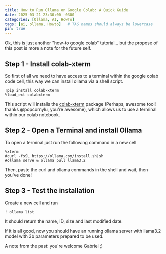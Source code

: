```yaml
---
title: How to Run Ollama on Google Colab: A Quick Guide
date: 2025-03-21 23:30:00 -0300
categories: [Ollama, AI, HowTo]
tags: [ai, ollama, Howto]   # TAG names should always be lowercase
pin: true
---
```


Ok, this is just another "how-to google colab" tutorial... but the propose of this post is  more a note for the future self.

## Step 1 - Install colab-xterm
So first of all we need to have access to a terminal within the google colab code cell, this way we can install ollama via a shell script.

```shell
!pip install colab-xterm  
%load_ext colabxterm
```

This script will installs the [colab-xterm](https://github.com/InfuseAI/colab-xterm) package (Perhaps, awesome tool! thanks @popcornylu, you're awesome), which allows us to use a terminal within our colab notebook.
## Step 2 - Open a Terminal and install Ollama

To open a terminal just run the following command in a new cell
```shell
%xterm
#curl -fsSL https://ollama.com/install.sh|sh
#ollama serve & ollama pull llama3.2
```
Then, paste the curl and ollama commands in the shell and wait, then you've done!

## Step 3 - Test the installation

Create a new cell and run

```shell
! ollama list
```

It should return the name, ID, size and last modified date.

If it is all good, now you should have an running ollama server with llama3.2 model with 3b parameters prepared to be used.

A note from the past: you're welcome Gabriel ;)